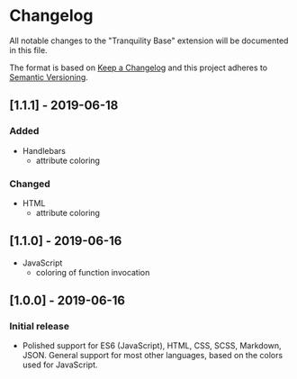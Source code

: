 # Changelog
All notable changes to the "Tranquility Base" extension will be documented in this file.

The format is based on [Keep a Changelog](http://keepachangelog.com/en/1.0.0/)
and this project adheres to [Semantic Versioning](http://semver.org/spec/v2.0.0.html).

## [1.1.1] - 2019-06-18
### Added
- Handlebars
    - attribute coloring

### Changed
- HTML
    - attribute coloring    

## [1.1.0] - 2019-06-16
- JavaScript
    - coloring of function invocation

## [1.0.0] - 2019-06-16
### Initial release
- Polished support for ES6 (JavaScript), HTML, CSS, SCSS, Markdown, JSON. General support for most other languages, based on the colors used for JavaScript.
